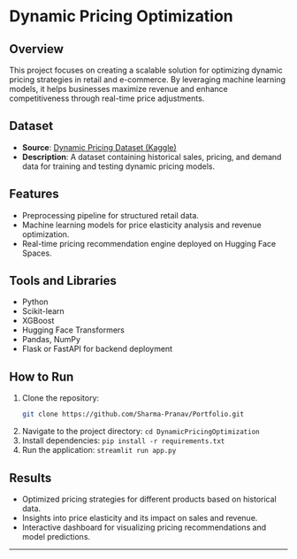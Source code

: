 # Dynamic Pricing Optimization

## Overview

This project focuses on creating a scalable solution for optimizing dynamic pricing strategies in retail and e-commerce. By leveraging machine learning models, it helps businesses maximize revenue and enhance competitiveness through real-time price adjustments.

## Dataset

-   **Source**: [Dynamic Pricing Dataset (Kaggle)](https://www.kaggle.com/datasets/arashnic/dynamic-pricing-dataset)
-   **Description**: A dataset containing historical sales, pricing, and demand data for training and testing dynamic pricing models.

## Features

-   Preprocessing pipeline for structured retail data.
-   Machine learning models for price elasticity analysis and revenue optimization.
-   Real-time pricing recommendation engine deployed on Hugging Face Spaces.

## Tools and Libraries

-   Python
-   Scikit-learn
-   XGBoost
-   Hugging Face Transformers
-   Pandas, NumPy
-   Flask or FastAPI for backend deployment

## How to Run

1. Clone the repository:
    ```bash
    git clone https://github.com/Sharma-Pranav/Portfolio.git
    ```
2. Navigate to the project directory:
   `cd DynamicPricingOptimization`
3. Install dependencies:
   `pip install -r requirements.txt`
4. Run the application:
   `streamlit run app.py`

## Results

-   Optimized pricing strategies for different products based on historical data.
-   Insights into price elasticity and its impact on sales and revenue.
-   Interactive dashboard for visualizing pricing recommendations and model predictions.

---
